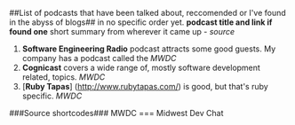 ##List of podcasts that have been talked about, reccomended or I've found in the abyss of blogs##
in no specific order yet. **podcast title and link if found one** short summary from wherever it came up - _source_

1. **Software Engineering Radio** podcast attracts some good guests. My company has a podcast called the _MWDC_
2. **Cognicast** covers a wide range of, mostly software development related, topics.  _MWDC_
3. [**Ruby Tapas**] (http://www.rubytapas.com/)  is good, but that's ruby specific.   _MWDC_


###Source shortcodes###
MWDC === Midwest Dev Chat
